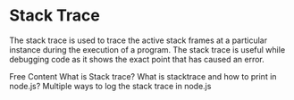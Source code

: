 # Stack Trace

The stack trace is used to trace the active stack frames at a particular instance during the execution of a program. The stack trace is useful while debugging code as it shows the exact point that has caused an error.

<ResourceGroupTitle>Free Content</ResourceGroupTitle>
<BadgeLink colorScheme='yellow' badgeText='Read' href='https://www.geeksforgeeks.org/what-is-stacktrace-and-how-to-print-in-node-js/'>What is Stack trace?</BadgeLink>
<BadgeLink colorScheme='yellow' badgeText='Read' href='https://www.geeksforgeeks.org/what-is-stacktrace-and-how-to-print-in-node-js/'>What is stacktrace and how to print in node.js?</BadgeLink>
<BadgeLink colorScheme='yellow' badgeText='Read' href='https://www.cloudhadoop.com/nodejs-print-stack-trace-error/'>Multiple ways to log the stack trace in node.js</BadgeLink>
